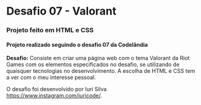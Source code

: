 # Desafio 07 - Valorant

### Projeto feito em HTML e CSS

#### Projeto realizado seguindo o desafio 07 da Codelândia

**Desafio:** Consiste em criar uma página web com o tema Valorant da Riot Games com os elementos especificados no desafio, se utilizando de quaisquer tecnologias no desenvolvimento. A escolha de HTML e CSS tem a ver com o meu interesse pessoal. 

O desafio foi desenvolvido por Iuri Silva <https://www.instagram.com/iuricode/>.